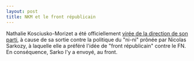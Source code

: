 ```yaml
---
layout: post
title: NKM et le front républicain
---
```

Nathalie Kosciusko-Morizet a été officiellement
[virée de la direction de son parti](http://www.bfmtv.com/politique/nkm-croire-que-le-parti-se-renforce-en-s-epurant-c-est-une-vieille-idee-stalinienne-936907.html),
à cause de sa sortie contre la politique du "ni-ni"
prônée par Nicolas Sarkozy, à laquelle elle a préféré l'idée de "front
républicain" contre le FN. En conséquence, Sarko l'y a envoyé, au front.
